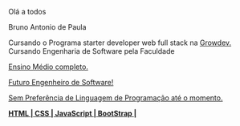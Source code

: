 <p align="left">
  Olá a todos
</p>

<p align="left">
  Bruno Antonio de Paula
</p>

<p align="left">
  Cursando o Programa starter developer web full stack na <a href="https://growdev.com.br" alt="Growdev">Growdev.</a>
  Cursando Engenharia de Software pela Faculdade <a href="https://www.unicesumar.edu.br/home/"
  Cursando Inglês e Espanhol pela Escola <a href="https:https://worldopportunity.com.br/"
</p>

<p align="left">
  Ensino Médio completo.
</p>

<p align="left">
  Futuro Engenheiro de Software!
</p>

<p align="left">
  Sem Preferência de Linguagem de Programação até o momento.
 </p>

<p align="left">
   <strong> HTML | CSS | JavaScript | BootStrap |
